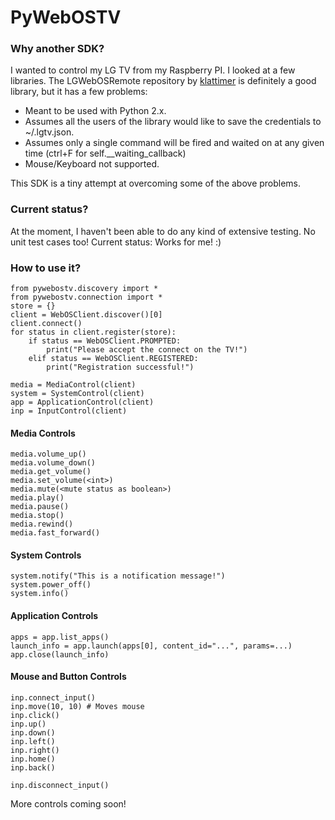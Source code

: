 # PyWebOSTV

### Why another SDK?
I wanted to control my LG TV from my Raspberry PI. I looked at a few libraries. The LGWebOSRemote repository by
[klattimer](https://github.com/klattimer/LGWebOSRemote) is definitely a good library, but it has a few problems:
 - Meant to be used with Python 2.x.
 - Assumes all the users of the library would like to save the credentials to ~/.lgtv.json.
 - Assumes only a single command will be fired and waited on at any given time (ctrl+F for self.__waiting_callback)
 - Mouse/Keyboard not supported.

This SDK is a tiny attempt at overcoming some of the above problems.


### Current status?
At the moment, I haven't been able to do any kind of extensive testing. No unit test cases too! Current status: Works for me! :)

### How to use it?

    from pywebostv.discovery import *
    from pywebostv.connection import *
    store = {}
    client = WebOSClient.discover()[0]
    client.connect()
    for status in client.register(store):
        if status == WebOSClient.PROMPTED:
            print("Please accept the connect on the TV!")
        elif status == WebOSClient.REGISTERED:
            print("Registration successful!")
            
    media = MediaControl(client)
    system = SystemControl(client)
    app = ApplicationControl(client)
    inp = InputControl(client)
    
#### Media Controls

    media.volume_up()
    media.volume_down()
    media.get_volume()
    media.set_volume(<int>)
    media.mute(<mute status as boolean>)
    media.play()
    media.pause()
    media.stop()
    media.rewind()
    media.fast_forward()
    
#### System Controls

    system.notify("This is a notification message!")
    system.power_off()
    system.info()
    
#### Application Controls

    apps = app.list_apps()
    launch_info = app.launch(apps[0], content_id="...", params=...)
    app.close(launch_info)
    
#### Mouse and Button Controls

    inp.connect_input()
    inp.move(10, 10) # Moves mouse
    inp.click()
    inp.up()
    inp.down()
    inp.left()
    inp.right()
    inp.home()
    inp.back()
    
    inp.disconnect_input()


More controls coming soon!
